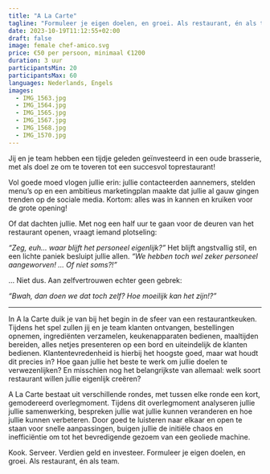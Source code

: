 ```yaml
---
title: "A La Carte"
tagline: "Formuleer je eigen doelen, en groei. Als restaurant, én als team."
date: 2023-10-19T11:12:55+02:00
draft: false
image: female chef-amico.svg
price: €50 per persoon, minimaal €1200
duration: 3 uur
participantsMin: 20
participantsMax: 60
languages: Nederlands, Engels
images:
  - IMG_1563.jpg
  - IMG_1564.jpg
  - IMG_1565.jpg
  - IMG_1567.jpg
  - IMG_1568.jpg
  - IMG_1570.jpg
---
```


Jij en je team hebben een tijdje geleden geïnvesteerd in een oude brasserie, met als doel ze om te toveren tot een succesvol toprestaurant!

<!--more-->

Vol goede moed vlogen jullie erin: jullie contacteerden aannemers, stelden menu’s op en een ambitieus marketingplan maakte dat jullie al gauw gingen trenden op de sociale media.
Kortom: alles was in kannen en kruiken voor de grote opening!

Of dat dachten jullie. Met nog een half uur te gaan voor de deuren van het restaurant openen, vraagt iemand plotseling:

_“Zeg, euh… waar blijft het personeel eigenlijk?”_ Het blijft angstvallig stil, en een lichte paniek besluipt jullie allen. _“We hebben toch wel zeker personeel aangeworven! … Of niet soms?!”_

… Niet dus. Aan zelfvertrouwen echter geen gebrek:

_“Bwah, dan doen we dat toch zelf? Hoe moeilijk kan het zijn!?”_

----

In A la Carte duik je van bij het begin in de sfeer van een restaurantkeuken. Tijdens het spel zullen jij en je team klanten ontvangen, bestellingen opnemen, ingrediënten verzamelen, keukenapparaten bedienen, maaltijden bereiden, alles netjes presenteren op een bord en uiteindelijk de klanten bedienen. Klantentevredenheid is hierbij het hoogste goed, maar wat houdt dit precies in? Hoe gaan jullie het beste te werk om jullie doelen te verwezenlijken? En misschien nog het belangrijkste van allemaal: welk soort restaurant willen jullie eigenlijk creëren?

A La Carte bestaat uit verschillende rondes, met tussen elke ronde een kort, gemodereerd overlegmoment. Tijdens dit overlegmoment analyseren jullie jullie samenwerking, bespreken jullie wat jullie kunnen veranderen en hoe jullie kunnen verbeteren. Door goed te luisteren naar elkaar en open te staan voor snelle aanpassingen, buigen jullie de initiële chaos en inefficiëntie om tot het bevredigende gezoem van een geoliede machine.

Kook. Serveer. Verdien geld en investeer. Formuleer je eigen doelen, en groei. Als restaurant, én als team.
